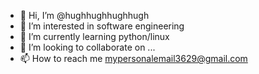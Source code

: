 - 👋 Hi, I’m @hughhughhughhugh
- 👀 I’m interested in software engineering
- 🌱 I’m currently learning python/linux
- 💞️ I’m looking to collaborate on ...
- 📫 How to reach me mypersonalemail3629@gmail.com


<!---
hughhughhughhugh/hughhughhughhugh is a ✨ special ✨ repository because its `README.md` (this file) appears on your GitHub profile.
You can click the Preview link to take a look at your changes.
--->
